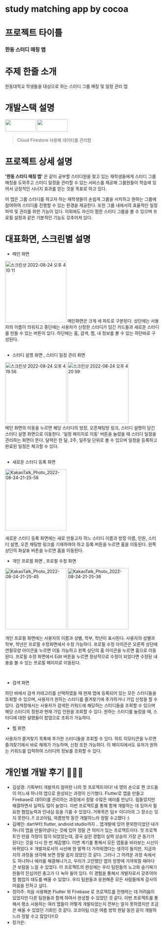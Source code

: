 # study matching app by cocoa

# 프로젝트 타이틀

### 한동 스터디 매칭 앱 


# 주제 한줄 소개

한동대학교 학생들을 대상으로 하는 스터디 그룹 매칭 및 일정 관리  앱 

# 개발스택 설명
<div>
<img src="https://img.shields.io/badge/Flutter-02569B?style=for-the badge&logo=Flutter&logoColor=white" width="100" height="40">   
<img src="https://img.shields.io/badge/Firebase-FFCA28?style=for-the badge&logo=Firebase&logoColor=white" width="100" height="40">
</div>

  >Cloud Firestore 사용해 데이터를 관리함     

# 프로젝트 상세 설명

**'한동 스터디 매칭 앱'** 은  같이 공부할 스터디원을 찾고 있는 재학생들에게 스터디 그룹 매칭을 도와주고 스터디 일정을 관리할 수 있는 서비스를 제공해 그룹원들이 학습에 있어서 긍정적인 시너지 효과를 얻는 것을 목표로 하고 있다. 

이 앱은 그룹 스터디를 하고자 하는 재학생들이 손쉽게 그룹을 서치하고 원하는 그룹에  참여하여 스터디를 진행할 수 있는 환경을 제공한다.  또한 그룹 내에서의 효율적인 일정 파악 및 관리를 위한 기능이 있다. 이외에도 자신이 찜한 스터디 그룹을 볼 수 있으며 프로필 설정과 같은 기본적인 기능도 갖추어져 있다. 

# 대표화면, 스크린별 설명
*  메인 화면 
<img width="200" alt="스크린샷 2022-08-24 오후 4 10 11" src="https://user-images.githubusercontent.com/89564518/186391331-7401e895-0129-4ffa-a6c6-45d2e28b46ea.png">
메인화면은 크게 세 파트로 구분된다. 상단에는 사용자의 이름이 띄워지고 중단에는 사용자가 신청한 스터디가 담긴 카드들과 새로운 스터디를 만들 수 있는 버튼이 있다. 하단에는 홈, 검색, 찜, 내 정보를 볼 수 있는 하단바로 구성된다.<br/><br/>

* 스터디 설명 화면 , 스터디 일정 관리 화면
<div>
<img width="200" alt="스크린샷 2022-08-24 오후 4 19 56" src="https://user-images.githubusercontent.com/89564518/186393411-3bbc12ea-8904-44af-9bf3-49e92b41a325.png">
<img width="200" alt="스크린샷 2022-08-24 오후 4 20 59" src="https://user-images.githubusercontent.com/89564518/186393654-495f557a-c8ed-4681-abdf-9f73342a8c2a.png">
</div>
메인 화면의 이동을 누르면 해당 스터디의 방장, 오픈채팅방 링크, 스터디 설명이 담긴 스터디 설명 화면으로 이동한다. '일정 페이지로 이동' 버튼을 눌렀을 때 스터디 일정을 관리하는 화면이 뜬다. 달력은 한 달, 2주, 일주일 단위로 볼 수 있으며 일정을 등록하고 완료된 일정은 체크할 수 있다. <br/><br/>

* 새로운 스터디 등록 화면
 <img width="200" alt="KakaoTalk_Photo_2022-08-24-21-25-58" src="https://user-images.githubusercontent.com/79932335/186420427-076f770b-9d92-4ae4-9c88-500547a96d99.png">

 새로운 스터디 등록 화면에는 새로 만들고자 하느 스터디 이름과 방장 이름, 인원, 스터디 설명, 오픈 채팅방 링크를 기재하여야 하고 등록 버튼을 누르면 홈을 이동된다. 왼쪽 상단의 화살표 버튼을 누르면 홈을 이동된다.
 </br>
 * 개인 프로필 화면 , 프로필 수정 화면
 <div>
 <img width="200" alt="KakaoTalk_Photo_2022-08-24-21-25-45" src="https://user-images.githubusercontent.com/79932335/186420377-e60d4e72-e3fc-4d9a-9c34-b5ea0724cc3c.png">
 <img width="200" alt="KakaoTalk_Photo_2022-08-24-21-25-36" src="https://user-images.githubusercontent.com/79932335/186420300-2910898d-301b-4295-b332-3fbc2d505ac1.png">

   개인 프로필 화면에는 사용자의 이름과 성별, 학부, 학년이 표시된다. 사용자의 성별과 학부, 학년은 프로필 수정화면에서 수정 가능하다. 프로필 수정 아이콘은 오른쪽 상단에 연필모양 아이콘을 누르면 이동 가능하고 왼쪽 상단의 홈 아이콘을 누르면 홈으로 이동된다. 프로필 수정 화면에서 Edit 버튼을 누르면 정상적으로 수정이 되었다면 수정된 내용을 볼 수 있는 프로필 페이지로 이동된다.
 </div>
 </br>
 
* 검색 화면
<div></div>
하단 바에서 검색 카테고리를 선택하였을 때 현재 앱에 등록되어 있는 모든 스터디들을 조회할 수 있으며, 사용자가 원하는 스터디를 즐겨찾기에 추가하거나 가입 신청을 할 수 있다. 검색창에서는 사용자가 검색한 키워드에 해당하는 스터디들을 조회할 수 있으며 해당 스터디의 정원과 현재 가입 인원을 조회할 수 있다. 원하는 스터디를 눌렀을 때, 스터디에 대한 설명들이 팝업으로 조회가 가능하다. <br>

* 찜 화면
<div></div>
사용자가 즐겨찾기 목록에 추가한 스터디들을 조회할 수 있다. 하트 이모티콘을 누르면 즐겨찾기에서 바로 해제가 가능하며, 신청 또한 가능하다. 이 페이지에서도 유저가 원하는 키워드를 입력하여 스터디의 정보를 조회할 수 있다. 

# 개인별 개발 후기 👩🏻‍💻

- 김성경: 기획부터 개발까지 참여한 나의 첫 프로젝트이다! 네 명의 손으로 짠 코드들이 어느새 하나의 앱으로 완성되는 과정이 신기했다. Flutter로 앱을 만들고 Firebase로 데이터를 관리하는 과정에서 정말 수많은 에러를 만났다. 힘들었지만 해결하면서 실력도 많이 늘었다. 이번 프로젝트를 통해 함께 개발하는 데 있어서 필요한 협업능력과 인내심 등을 기를 수 있었다. 거북목은 덤ㅎ 이디아의 그 장소는 잊지 못한다..!! 코코아팀, 여름방학 동안 개발하느라 정말 수고했다 :)
- 김예인: dart부터 flutter, android studio까지 .. 앱개발에 있어 문외한이었던 내가 하나의 앱을 만들어냈다는 것에 있어 정말 큰 의미가 있는 프로젝트이다. 첫 프로젝트인 만큼 걱정이 많이 되었었는데, 결국 실전 경험이 실력 상승의 가장 큰 동기가 된다는 것을 다시 한 번 체감했다. 이번 계기를 통해서 모든 앱들을 바라보는 시선이 바뀌었다.ㅎ 개발자로서의 시선에 한 발짝 더 가까워졌다는 생각이 들지만, 지금까지의 과정을 생각해 보면 정말 쉽지 않았던 것 같다. 그러나 그 어려운 과정 속에서도 하나하나 에러를 해결해나가고, 우리가 고안했던 앱의 방향에 가까워질 때마다 큰 보람을 느낄 수 있었다. 이 프로젝트의 완성에는 우리 팀원들의 노고와 슬기짜기원들의 진심어린 충고가 다 녹아 들어 있다. 이 경험을 통해서 개발자로서 갖추어야 할 협업의 태도를 배울 수 있었다. 우리 팀원들과 응원해준 모든 사람들에게 감사의 마음을 전하고 싶다.
- 정이주: 처음 사용해본 Flutter 와 Firebase 로 프로젝트를 진행하는 데 어려움이 있었지만 다른 팀원들과 함께 하여서 완성할 수 있었던 것 같다. 이번 프로젝트를 통해서 평소 사용하는 여러 앱들이 어떻게 개발되었는지 전부는 알지 못하였지만 조금은 배울 수 있었던 기회인 것 같다. 코코아팀 더운 여름 방학 한달 동안 같이 개발하느라 정말 수고 많았다!!:D
- 장가은: 
